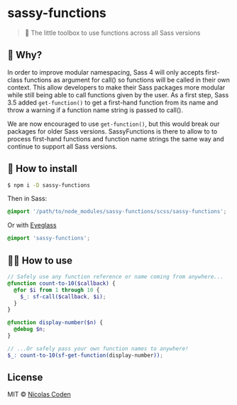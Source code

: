 # sassy-functions
> 🎉 The little toolbox to use functions across all Sass versions

## 🤔 Why?

In order to improve modular namespacing, Sass 4 will only accepts first-class functions as argument for call() so functions will be called in their own context. This allow developers to make their Sass packages more modular while still being able to call functions given by the user. As a first step, Sass 3.5 added `get-function()` to get a first-hand function from its name and throw a warning if a function name string is passed to call().

We are now encouraged to use `get-function()`, but this would break our packages for older Sass versions. SassyFunctions is there to allow to to process first-hand functions and function name strings the same way and continue to support all Sass versions.

## 👷 How to install

```sh
$ npm i -D sassy-functions
```

Then in Sass:
```scss
@import '/path/to/node_modules/sassy-functions/scss/sassy-functions';
```

Or with [Eyeglass](https://github.com/sass-eyeglass/eyeglass#writing-an-eyeglass-module)
```scss
@import 'sassy-functions';
```

## 👩‍💻 How to use

```scss
// Safely use any function reference or name coming from anywhere...
@function count-to-10($callback) {
  @for $i from 1 through 10 {
    $_: sf-call($callback, $i);
  }
}

@function display-number($n) {
  @debug $n;
}

// ...Or safely pass your own function names to anywhere!
$_: count-to-10(sf-get-function(display-number));
```

## License

MIT © [Nicolas Coden](https://github.com/ncoden)
